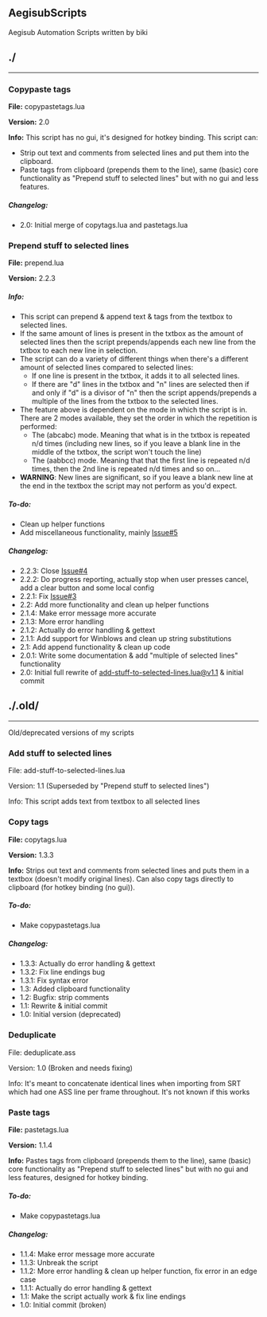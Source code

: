 AegisubScripts
--------------

Aegisub Automation Scripts written by biki

## ./
--------------


### Copypaste tags
**File:** copypastetags.lua

**Version:** 2.0

**Info:** This script has no gui, it's designed for hotkey binding. This script can:
* Strip out text and comments from selected lines and put them into the clipboard.
* Paste tags from clipboard (prepends them to the line), same (basic) core functionality as "Prepend stuff to selected lines" but with no gui and less features.

##### Changelog: 
* 2.0: Initial merge of copytags.lua and pastetags.lua


### Prepend stuff to selected lines
**File:** prepend.lua

**Version:** 2.2.3

##### Info:
* This script can prepend & append text & tags from the textbox to selected lines.
* If the same amount of lines is present in the txtbox as the amount of selected lines then the script prepends/appends each new line from the txtbox to each new line in selection.
* The script can do a variety of different things when there's a different amount of selected lines compared to selected lines:
  * If one line is present in the txtbox, it adds it to all selected lines.
  * If there are "d" lines in the txtbox and "n" lines are selected then if and only if "d" is a divisor of "n" then the script appends/prepends a multiple of the lines from the txtbox to the selected lines.
* The feature above is dependent on the mode in which the script is in. There are 2 modes available, they set the order in which the repetition is performed:
  * The (abcabc) mode. Meaning that what is in the txtbox is repeated n/d times (including new lines, so if you leave a blank line in the middle of the txtbox, the script won't touch the line)
  * The (aabbcc) mode. Meaning that that the first line is repeated n/d times, then the 2nd line is repeated n/d times and so on...
* **WARNING**: New lines are significant, so if you leave a blank new line at the end in the textbox the script may not perform as you'd expect.

##### To-do:
* Clean up helper functions
* Add miscellaneous functionality, mainly [Issue#5](https://github.com/biki-desu/AegisubScripts/issues/5)

##### Changelog:
* 2.2.3: Close [Issue#4](https://github.com/biki-desu/AegisubScripts/issues/4)
* 2.2.2: Do progress reporting, actually stop when user presses cancel, add a clear button and some local config
* 2.2.1: Fix [Issue#3](https://github.com/biki-desu/AegisubScripts/issues/3)
* 2.2: Add more functionality and clean up helper functions
* 2.1.4: Make error message more accurate
* 2.1.3: More error handling
* 2.1.2: Actually do error handling & gettext
* 2.1.1: Add support for Winblows and clean up string substitutions
* 2.1: Add append functionality & clean up code
* 2.0.1: Write some documentation & add "multiple of selected lines" functionality
* 2.0: Initial full rewrite of add-stuff-to-selected-lines.lua@v1.1 & initial commit


## ./.old/
--------------
Old/deprecated versions of my scripts


### Add stuff to selected lines
File: add-stuff-to-selected-lines.lua

Version: 1.1 (Superseded by "Prepend stuff to selected lines")

Info: This script adds text from textbox to all selected lines


### Copy tags
**File:** copytags.lua

**Version:** 1.3.3

**Info:** Strips out text and comments from selected lines and puts them in a textbox (doesn't modify original lines). Can also copy tags directly to clipboard (for hotkey binding (no gui)).

##### To-do: 
* Make copypastetags.lua

##### Changelog: 
* 1.3.3: Actually do error handling & gettext
* 1.3.2: Fix line endings bug
* 1.3.1: Fix syntax error
* 1.3: Added clipboard functionality
* 1.2: Bugfix: strip comments
* 1.1: Rewrite & initial commit
* 1.0: Initial version (deprecated)


### Deduplicate
File: deduplicate.ass

Version: 1.0 (Broken and needs fixing)

Info: It's meant to concatenate identical lines when importing from SRT which had one ASS line per frame throughout. It's not known if this works


### Paste tags
**File:** pastetags.lua

**Version:** 1.1.4

**Info:** Pastes tags from clipboard (prepends them to the line), same (basic) core functionality as "Prepend stuff to selected lines" but with no gui and less features, designed for hotkey binding.

##### To-do:
* Make copypastetags.lua

##### Changelog: 
* 1.1.4: Make error message more accurate
* 1.1.3: Unbreak the script
* 1.1.2: More error handling & clean up helper function, fix error in an edge case
* 1.1.1: Actually do error handling & gettext
* 1.1: Make the script actually work & fix line endings
* 1.0: Initial commit (broken)

